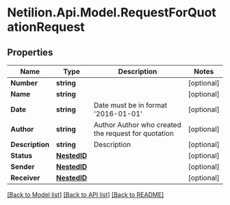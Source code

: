 # Netilion.Api.Model.RequestForQuotationRequest
## Properties

Name | Type | Description | Notes
------------ | ------------- | ------------- | -------------
**Number** | **string** |  | [optional] 
**Name** | **string** |  | [optional] 
**Date** | **string** | Date must be in format &#x27;2016-01-01&#x27; | [optional] 
**Author** | **string** | Author Author who created the request for quotation | [optional] 
**Description** | **string** | Description | [optional] 
**Status** | [**NestedID**](NestedID.md) |  | [optional] 
**Sender** | [**NestedID**](NestedID.md) |  | [optional] 
**Receiver** | [**NestedID**](NestedID.md) |  | [optional] 

[[Back to Model list]](../README.md#documentation-for-models) [[Back to API list]](../README.md#documentation-for-api-endpoints) [[Back to README]](../README.md)

